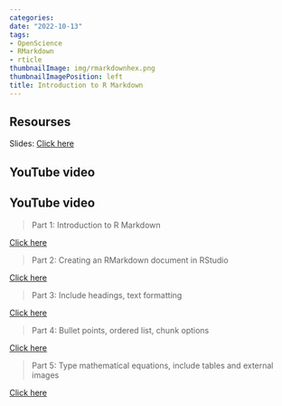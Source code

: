 ```yaml
---
categories:
date: "2022-10-13"
tags: 
- OpenScience
- RMarkdown
- rticle
thumbnailImage: img/rmarkdownhex.png
thumbnailImagePosition: left
title: Introduction to R Markdown
---
```






## Resourses

Slides: [Click here](/slides/2rmarkdown/rmarkdown_uom.html)

## YouTube video 

## YouTube video 

> Part 1: Introduction to R Markdown

[Click here](https://www.youtube.com/watch?v=CuEmqCflboI&t=61s)

> Part 2: Creating an RMarkdown document in RStudio

[Click here](https://www.youtube.com/watch?v=Gr7JFx69BgE&t=48s)


> Part 3: Include headings, text formatting

[Click here](https://www.youtube.com/watch?v=IUNHJTFwqY4)

> Part 4: Bullet points, ordered list, chunk options 

[Click here](https://www.youtube.com/watch?v=v5hFTP8SxiY)

>Part 5: Type mathematical equations, include tables and external images

[Click here](https://www.youtube.com/watch?v=8vpTMNDgW3I&t=47s)
